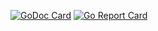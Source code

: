 [![GoDoc Card](https://godoc.org/github.com/friedenberg/go-signals?status.svg)](https://godoc.org/github.com/friedenberg/go-signals)
[![Go Report Card](https://goreportcard.com/badge/github.com/friedenberg/go-signals)](https://goreportcard.com/report/github.com/friedenberg/go-signals) 
